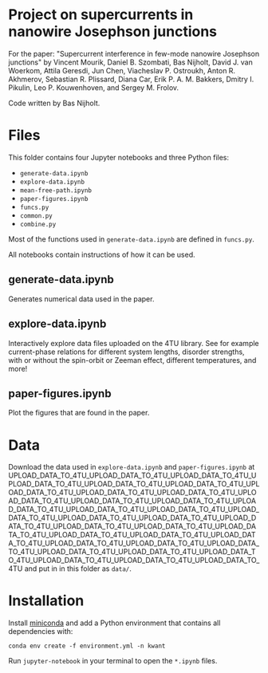 # Project on supercurrents in nanowire Josephson junctions
For the paper: "Supercurrent interference in few-mode nanowire Josephson junctions"
by Vincent Mourik, Daniel B. Szombati, Bas Nijholt, David J. van Woerkom,
Attila Geresdi, Jun Chen, Viacheslav P. Ostroukh, Anton R. Akhmerov,
Sebastian R. Plissard, Diana Car, Erik P. A. M. Bakkers, Dmitry I. Pikulin,
Leo P. Kouwenhoven, and Sergey M. Frolov.

Code written by Bas Nijholt.


# Files
This folder contains four Jupyter notebooks and three Python files:
* `generate-data.ipynb`
* `explore-data.ipynb`
* `mean-free-path.ipynb`
* `paper-figures.ipynb`
* `funcs.py`
* `common.py`
* `combine.py`

Most of the functions used in `generate-data.ipynb` are defined in `funcs.py`.

All notebooks contain instructions of how it can be used.

## generate-data.ipynb
Generates numerical data used in the paper.

## explore-data.ipynb
Interactively explore data files uploaded on the 4TU library. See for example
current-phase relations for different system lengths, disorder strengths, with
or without the spin-orbit or Zeeman effect, different temperatures, and more!

## paper-figures.ipynb
Plot the figures that are found in the paper.


# Data
Download the data used in `explore-data.ipynb` and `paper-figures.ipynb` at UPLOAD_DATA_TO_4TU_UPLOAD_DATA_TO_4TU_UPLOAD_DATA_TO_4TU_UPLOAD_DATA_TO_4TU_UPLOAD_DATA_TO_4TU_UPLOAD_DATA_TO_4TU_UPLOAD_DATA_TO_4TU_UPLOAD_DATA_TO_4TU_UPLOAD_DATA_TO_4TU_UPLOAD_DATA_TO_4TU_UPLOAD_DATA_TO_4TU_UPLOAD_DATA_TO_4TU_UPLOAD_DATA_TO_4TU_UPLOAD_DATA_TO_4TU_UPLOAD_DATA_TO_4TU_UPLOAD_DATA_TO_4TU_UPLOAD_DATA_TO_4TU_UPLOAD_DATA_TO_4TU_UPLOAD_DATA_TO_4TU_UPLOAD_DATA_TO_4TU_UPLOAD_DATA_TO_4TU_UPLOAD_DATA_TO_4TU_UPLOAD_DATA_TO_4TU_UPLOAD_DATA_TO_4TU_UPLOAD_DATA_TO_4TU_UPLOAD_DATA_TO_4TU_UPLOAD_DATA_TO_4TU_UPLOAD_DATA_TO_4TU_UPLOAD_DATA_TO_4TU_UPLOAD_DATA_TO_4TU_UPLOAD_DATA_TO_4TU_UPLOAD_DATA_TO_4TU_UPLOAD_DATA_TO_4TU_UPLOAD_DATA_TO_4TU and put in in this folder as `data/`.


# Installation
Install [miniconda](https://conda.io/miniconda.html) and add a Python 
environment that contains all dependencies with:

```
conda env create -f environment.yml -n kwant
```

Run `jupyter-notebook` in your terminal to open the `*.ipynb` files.

